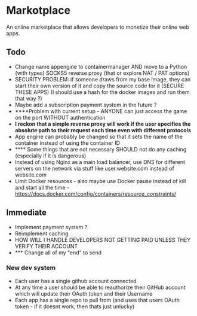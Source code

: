 # Markotplace

An online marketplace that allows developers to monetize their online web apps.

## Todo

-   Change name appengine to containermanager AND move to a Python (with types) SOCKS5 reverse proxy (that or explore NAT / PAT options)
-   SECURITY PROBLEM: if someone draws from my base image, they can start their own version of it and copy the source code for it (SECURE THESE APPS) (I should use a hash for the docker images and run them that way ?)
-   Maybe add a subscription payment system in the future ?
-   \*\*\*\*Problem with current setup - ANYONE can just access the game on the port WITHOUT authentication
-   **I reckon that a simple reverse proxy will work if the user specifies the absolute path to their request each time even with different protocols**
-   App engine can probably be changed so that it sets the name of the container instead of using the container ID
-   \*\*\*\* Some things that are not necessary SHOULD not do any caching (especially if it is dangerous)
-   Instead of using Nginx as a main load balancer, use DNS for different servers on the network via stuff like user.website.com instead of website.com
-   Limit Docker resources - also maybe use Docker pause instead of kill and start all the time - https://docs.docker.com/config/containers/resource_constraints/

## Immediate

-   Implement payment system ?
-   Reimplement caching
-   HOW WILL I HANDLE DEVELOPERS NOT GETTING PAID UNLESS THEY VERIFY THEIR ACCOUNT
-   \*\*\* Change all of my "end" to send

### New dev system

-   Each user has a single github account connected
-   At any time a user should be able to reauthorize their GitHub account which will update their OAuth token and their Username
-   Each app has a single repo to pull from (and uses that users OAuth token - if it doesnt work, then thats just unlucky)
